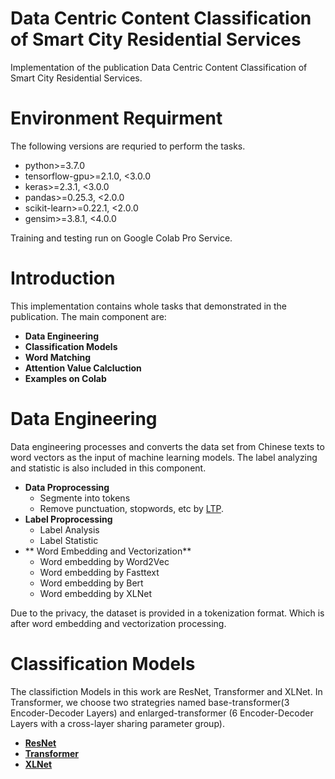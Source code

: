 # Data Centric Content Classification of Smart City Residential Services

Implementation of the publication Data Centric Content Classification of Smart City Residential Services.

# Environment Requirment

The following versions are requried to perform the tasks.

- python>=3.7.0
- tensorflow-gpu>=2.1.0, <3.0.0
- keras>=2.3.1, <3.0.0
- pandas>=0.25.3, <2.0.0
- scikit-learn>=0.22.1, <2.0.0
- gensim>=3.8.1, <4.0.0

Training and testing run on Google Colab Pro Service. 

# Introduction

This implementation contains whole tasks that demonstrated in the publication. The main component are:

- **Data Engineering**
- **Classification Models**
- **Word Matching**
- **Attention Value Calcluction**
- **Examples on Colab**

# Data Engineering

Data engineering processes and converts the data set from Chinese texts to word vectors as the input of machine learning models. The label analyzing and statistic is also included in this component.

- **Data Proprocessing**
  - Segmente into tokens
  - Remove punctuation, stopwords, etc by [LTP]().
- **Label Proprocessing**
  - Label Analysis
  - Label Statistic
- ** Word Embedding and Vectorization**
  - Word embedding by Word2Vec
  - Word embedding by Fasttext
  - Word embedding by Bert
  - Word embedding by XLNet
 
Due to the privacy, the dataset is provided in a tokenization format. Which is after word embedding and vectorization processing.

# Classification Models

The classifiction Models in this work are ResNet, Transformer and XLNet. In Transformer, we choose two strategries named base-transformer(3 Encoder-Decoder Layers) and enlarged-transformer (6 Encoder-Decoder Layers with a cross-layer sharing parameter group).

- **[ResNet](https://github.com/KaimingHe/deep-residual-networks)**
- **[Transformer](https://github.com/huggingface/transformers)**
- **[XLNet](https://github.com/zihangdai/xlnet)**

